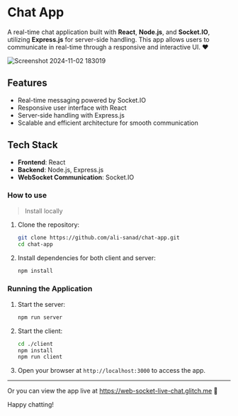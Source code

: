 # Chat App

A real-time chat application built with **React**, **Node.js**, and **Socket.IO**, utilizing **Express.js** for server-side handling. This app allows users to communicate in real-time through a responsive and interactive UI. ❤️

![Screenshot 2024-11-02 183019](https://github.com/user-attachments/assets/e3305986-8c00-4b0c-9977-ab93534b80f1)


## Features

- Real-time messaging powered by Socket.IO
- Responsive user interface with React
- Server-side handling with Express.js
- Scalable and efficient architecture for smooth communication

## Tech Stack

- **Frontend**: React
- **Backend**: Node.js, Express.js
- **WebSocket Communication**: Socket.IO

### How to use

> Install locally

1. Clone the repository:

   ```bash
   git clone https://github.com/ali-sanad/chat-app.git
   cd chat-app
   ```

2. Install dependencies for both client and server:
   ```bash
   npm install
   ```

### Running the Application

1. Start the server:

   ```bash
   npm run server
   ```

2. Start the client:

   ```bash
   cd ./client
   npm install
   npm run client
   ```

3. Open your browser at `http://localhost:3000` to access the app.

---

Or you can view the app live at https://web-socket-live-chat.glitch.me 🚀

Happy chatting!
